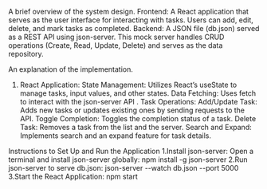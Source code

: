 A brief overview of the system design.
Frontend: A React application that serves as the user interface for interacting with tasks. Users can add, edit, delete, and mark tasks as completed.
Backend: A JSON file (db.json) served as a REST API using json-server. This mock server handles CRUD operations (Create, Read, Update, Delete) and serves as the data repository.

An explanation of the implementation.
1. React Application:
State Management: Utilizes React’s useState to manage tasks, input values, and other states.
Data Fetching: Uses fetch to interact with the json-server API .
Task Operations:
Add/Update Task: Adds new tasks or updates existing ones by sending requests to the API.
Toggle Completion: Toggles the completion status of a task.
Delete Task: Removes a task from the list and the server.
Search and Expand: Implements search and an expand feature for task details.

Instructions to Set Up and Run the Application
1.Install json-server:
Open a terminal and install json-server globally:
npm install -g json-server
2.Run json-server to serve db.json:
json-server --watch db.json --port 5000
3.Start the React Application:
npm start
